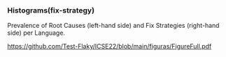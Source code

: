 ### Histograms(fix-strategy)

Prevalence of Root Causes (left-hand side) and Fix Strategies (right-hand side) per Language.


https://github.com/Test-Flaky/ICSE22/blob/main/figuras/FigureFull.pdf
